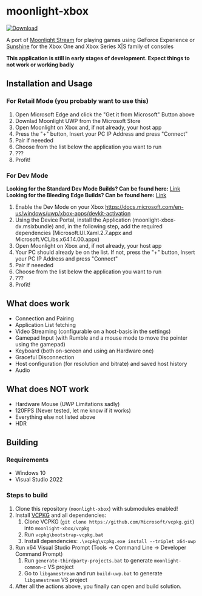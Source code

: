 # moonlight-xbox 

[![Download](https://get.microsoft.com/images/en-us%20dark.svg)](https://apps.microsoft.com/store/detail/9MW1BS08ZBTH?launch=true&mode=full)

A port of [Moonlight Stream](https://moonlight-stream.org/) for playing games using GeForce Experience or [Sunshine](https://github.com/LizardByte/sunshine) for the Xbox One and Xbox Series X|S family of consoles

**This application is still in early stages of development. Expect things to not work or working badly**

## Installation and Usage
### For Retail Mode (you probably want to use this)
1. Open Microsoft Edge and click the "Get it from Microsoft" Button above 
2. Downlad Moonlight UWP from the Microsoft Store
3. Open Moonlight on Xbox and, if not already, your host app
4. Press the "+" button, Insert your PC IP Address and press "Connect"
5. Pair if neeeded
6. Choose from the list below the application you want to run
7. ???
8. Profit!
### For Dev Mode
**Looking for the Standard Dev Mode Builds? Can be found here:** [Link](https://github.com/TheElixZammuto/moonlight-xbox/releases)
**Looking for the Bleeding Edge Builds? Can be found here:** [Link](https://github.com/TheElixZammuto/moonlight-xbox/actions)
1. Enable the Dev Mode on your Xbox https://docs.microsoft.com/en-us/windows/uwp/xbox-apps/devkit-activation
2. Using the Device Portal, install the Application (moonlight-xbox-dx.msixbundle) and, in the following step, add the required dependencies (Microsoft.UI.Xaml.2.7.appx and Microsoft.VCLibs.x64.14.00.appx)
3. Open Moonlight on Xbox and, if not already, your host app
4. Your PC should already be on the list. If not, press the "+" button, Insert your PC IP Address and press "Connect"
5. Pair if neeeded
6. Choose from the list below the application you want to run
7. ???
8. Profit!

## What does work
- Connection and Pairing
- Application List fetching
- Video Streaming (configurable on a host-basis in the settings)
- Gamepad Input (with Rumble and a mouse mode to move the pointer using the gamepad)
- Keyboard (both on-screen and using an Hardware one)
- Graceful Disconnection
- Host configuration (for resolution and bitrate) and saved host history
- Audio

## What does NOT work
- Hardware Mouse (UWP Limitations sadly)
- 120FPS (Never tested, let me know if it works)
- Everything else not listed above
- HDR

## Building

### Requirements

- Windows 10
- Visual Studio 2022

### Steps to build

1. Clone this repository (`moonlight-xbox`) with submodules enabled!
2. Install [VCPKG](https://vcpkg.io/en/index.html) and all dependencies:
    1. Clone VCPKG (`git clone https://github.com/Microsoft/vcpkg.git`) into `moonlight-xbox/vcpkg`
    2. Run `vcpkg\bootstrap-vcpkg.bat`
    4. Install dependencies: `.\vcpkg\vcpkg.exe install --triplet x64-uwp`
3. Run x64 Visual Studio Prompt (Tools → Command Line → Developer Command Prompt)
    1. Run `generate-thirdparty-projects.bat` to generate `moonlight-common-c` VS project
    2. Go to `libgamestream` and run `build-uwp.bat` to generate `libgamestream` VS project
4. After all the actions above, you finally can open and build solution.

